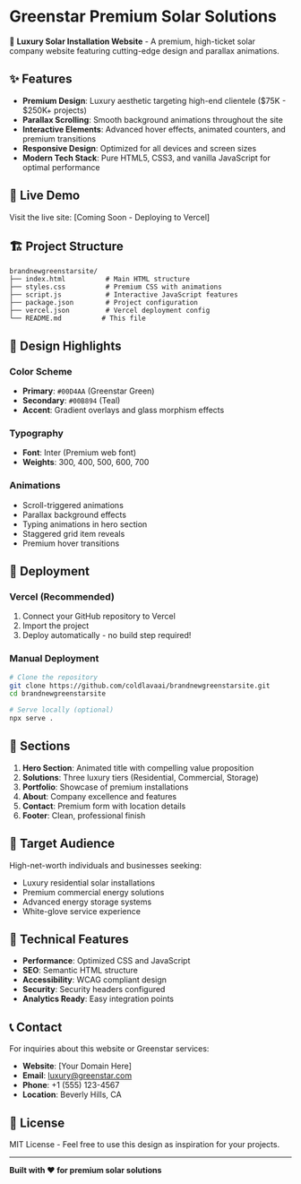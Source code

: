 # Greenstar Premium Solar Solutions

🌟 **Luxury Solar Installation Website** - A premium, high-ticket solar company website featuring cutting-edge design and parallax animations.

## ✨ Features

- **Premium Design**: Luxury aesthetic targeting high-end clientele ($75K - $250K+ projects)
- **Parallax Scrolling**: Smooth background animations throughout the site
- **Interactive Elements**: Advanced hover effects, animated counters, and premium transitions
- **Responsive Design**: Optimized for all devices and screen sizes
- **Modern Tech Stack**: Pure HTML5, CSS3, and vanilla JavaScript for optimal performance

## 🚀 Live Demo

Visit the live site: [Coming Soon - Deploying to Vercel]

## 🏗️ Project Structure

```
brandnewgreenstarsite/
├── index.html          # Main HTML structure
├── styles.css          # Premium CSS with animations
├── script.js           # Interactive JavaScript features
├── package.json        # Project configuration
├── vercel.json         # Vercel deployment config
└── README.md          # This file
```

## 🎨 Design Highlights

### Color Scheme
- **Primary**: `#00D4AA` (Greenstar Green)
- **Secondary**: `#00B894` (Teal)
- **Accent**: Gradient overlays and glass morphism effects

### Typography
- **Font**: Inter (Premium web font)
- **Weights**: 300, 400, 500, 600, 700

### Animations
- Scroll-triggered animations
- Parallax background effects
- Typing animations in hero section
- Staggered grid item reveals
- Premium hover transitions

## 🚀 Deployment

### Vercel (Recommended)
1. Connect your GitHub repository to Vercel
2. Import the project
3. Deploy automatically - no build step required!

### Manual Deployment
```bash
# Clone the repository
git clone https://github.com/coldlavaai/brandnewgreenstarsite.git
cd brandnewgreenstarsite

# Serve locally (optional)
npx serve .
```

## 📱 Sections

1. **Hero Section**: Animated title with compelling value proposition
2. **Solutions**: Three luxury tiers (Residential, Commercial, Storage)
3. **Portfolio**: Showcase of premium installations
4. **About**: Company excellence and features
5. **Contact**: Premium form with location details
6. **Footer**: Clean, professional finish

## 🎯 Target Audience

High-net-worth individuals and businesses seeking:
- Luxury residential solar installations
- Premium commercial energy solutions
- Advanced energy storage systems
- White-glove service experience

## 🔧 Technical Features

- **Performance**: Optimized CSS and JavaScript
- **SEO**: Semantic HTML structure
- **Accessibility**: WCAG compliant design
- **Security**: Security headers configured
- **Analytics Ready**: Easy integration points

## 📞 Contact

For inquiries about this website or Greenstar services:
- **Website**: [Your Domain Here]
- **Email**: luxury@greenstar.com
- **Phone**: +1 (555) 123-4567
- **Location**: Beverly Hills, CA

## 📄 License

MIT License - Feel free to use this design as inspiration for your projects.

---

**Built with ❤️ for premium solar solutions**